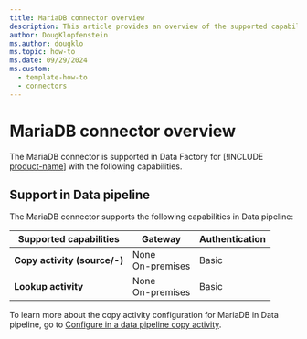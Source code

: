 ```yaml
---
title: MariaDB connector overview
description: This article provides an overview of the supported capabilities of the MariaDB connector.
author: DougKlopfenstein
ms.author: dougklo
ms.topic: how-to
ms.date: 09/29/2024
ms.custom:
  - template-how-to
  - connectors
---
```


# MariaDB connector overview

The MariaDB connector is supported in Data Factory for [!INCLUDE [product-name](../includes/product-name.md)] with the following capabilities.

## Support in Data pipeline

The MariaDB connector supports the following capabilities in Data pipeline:

| Supported capabilities | Gateway | Authentication |
| --- | --- | ---|
| **Copy activity (source/-)** | None <br>On-premises | Basic |
| **Lookup activity** | None <br>On-premises | Basic |

To learn more about the copy activity configuration for MariaDB in Data pipeline, go to [Configure in a data pipeline copy activity](connector-mariadb-copy-activity.md).

